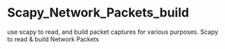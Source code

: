 # Scapy_Network_Packets_build

 use scapy to read, and build packet captures for various purposes.
 Scapy to read & build Network Packets
